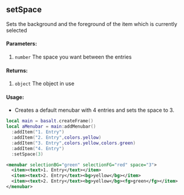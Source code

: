 ## setSpace
Sets the background and the foreground of the item which is currently selected

#### Parameters: 
1. `number` The space you want between the entries

#### Returns:
1. `object` The object in use

#### Usage:
* Creates a default menubar with 4 entries and sets the space to 3.
```lua
local main = basalt.createFrame()
local aMenubar = main:addMenubar()
  :addItem("1. Entry")
  :addItem("2. Entry",colors.yellow)
  :addItem("3. Entry",colors.yellow,colors.green)
  :addItem("4. Entry")
  :setSpace(3)
```
```xml
<menubar selectionBG="green" selectionFG="red" space="3">
  <item><text>1. Entry</text></item>
  <item><text>2. Entry</text><bg>yellow</bg></item>
  <item><text>2. Entry</text><bg>yellow</bg><fg>green</fg></item>
</menubar>
```